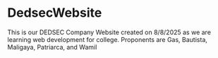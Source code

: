 # DedsecWebsite
This is our DEDSEC Company Website created on 8/8/2025 as we are learning web development for college. Proponents are Gas, Bautista, Maligaya, Patriarca, and Wamil
